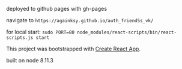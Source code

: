 deployed to github pages with gh-pages

navigate to `https://againksy.github.io/auth_friend5s_vk/`

for local start:  `sudo PORT=80 node_modules/react-scripts/bin/react-scripts.js start`

This project was bootstrapped with [Create React App](https://github.com/facebook/create-react-app).

built on node 8.11.3
